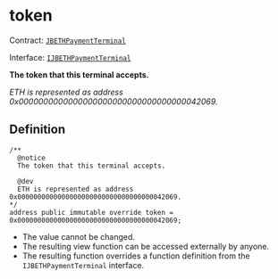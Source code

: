 # token

Contract: [`JBETHPaymentTerminal`](../)​‌

Interface: [`IJBETHPaymentTerminal`](../../../../interfaces/ijbethterminalof.md)

**The token that this terminal accepts.**

_ETH is represented as address 0x0000000000000000000000000000000000042069._

## Definition

```solidity
/** 
  @notice 
  The token that this terminal accepts. 

  @dev
  ETH is represented as address 0x0000000000000000000000000000000000042069.
*/
address public immutable override token = 0x0000000000000000000000000000000000042069;
```

* The value cannot be changed.
* The resulting view function can be accessed externally by anyone.
* The resulting function overrides a function definition from the `IJBETHPaymentTerminal` interface.
